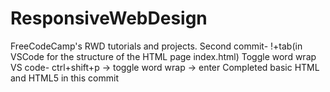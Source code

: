 # ResponsiveWebDesign
FreeCodeCamp's RWD tutorials and projects.
Second commit- !+tab(in VSCode for the structure of the HTML page index.html)
Toggle word wrap VS code- ctrl+shift+p -> toggle word wrap -> enter
Completed basic HTML and HTML5 in this commit
